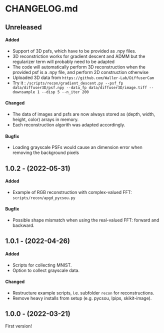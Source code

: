 # CHANGELOG.md

## Unreleased

#### Added

- Support of 3D psfs, which have to be provided as .npy files.
- 3D reconstriction works for gradient descent and ADMM but the regularizer term will probably need to be adapted
- The code will automatically perform 3D reconstruction when the provided psf is a .npy file, and perform 2D construction otherwise
- Uploaded 3D data from `https://github.com/Waller-Lab/DiffuserCam`
- Try it : `/scripts/recon/gradient_descent.py --psf_fp data/diffuser3D/psf.npy --data_fp data/diffuser3D/image.tiff --downsample 1 --disp 5 --n_iter 200`

#### Changed

- The data of images and psfs are now always stored as (depth, width, height, color) arrays in memory.
- Each reconstruction algorith was adapted accordingly.

#### Bugfix

- Loading grayscale PSFs would cause an dimension error when removing the background pixels

## 1.0.2 - (2022-05-31)

#### Added

- Example of RGB reconstruction with complex-valued FFT: `scripts/recon/apgd_pycsou.py`

#### Bugfix

- Possible shape mismatch when using the real-valued FFT: forward and backward.

## 1.0.1 - (2022-04-26)

#### Added

- Scripts for collecting MNIST.
- Option to collect grayscale data.

#### Changed

- Restructure example scripts, i.e. subfolder `recon` for reconstructions.
- Remove heavy installs from setup (e.g. pycsou, lpips, skikit-image).


## 1.0.0 - (2022-03-21)

First version!

